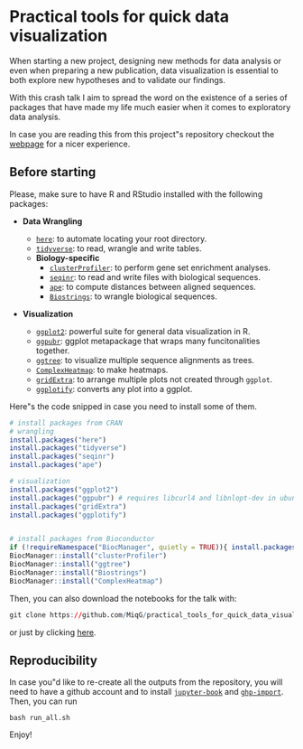 # Practical tools for quick data visualization

When starting a new project, designing new methods for data analysis or even when preparing
a new publication, data visualization is essential to both explore new hypotheses and
to validate our findings.

With this crash talk I aim to spread the word on the existence of a series of packages that have made my life much easier when it comes to exploratory data analysis.

In case you are reading this from this project"s repository checkout the [webpage](https://miqg.github.io/practical_tools_for_quick_data_visualization) for a nicer experience.


## Before starting
Please, make sure to have R and RStudio installed with the following packages:
- **Data Wrangling**
  - [`here`](https://cran.r-project.org/web/packages/here/vignettes/here.html): to automate locating your root directory.
  - [`tidyverse`](https://tidyverse.org/): to read, wrangle and write tables.
  - **Biology-specific**
    - [`clusterProfiler`](https://bioconductor.org/packages/release/bioc/html/clusterProfiler.html): to perform gene set enrichment analyses.
    - [`seqinr`](https://seqinr.r-forge.r-project.org/): to read and write files with biological sequences.
    - [`ape`](https://www.rdocumentation.org/packages/ape/versions/5.4-1): to compute distances between aligned sequences.
    - [`Biostrings`](https://bioconductor.org/packages/release/bioc/html/Biostrings.html): to wrangle biological sequences.


- **Visualization**
  - [`ggplot2`](https://ggplot2.tidyverse.org/): powerful suite for general data visualization in R.
  - [`ggpubr`](https://rpkgs.datanovia.com/ggpubr/): ggplot metapackage that wraps many funcitonalities together.
  - [`ggtree`](https://bioconductor.org/packages/release/bioc/html/ggtree.html): to visualize multiple sequence alignments as trees.
  - [`ComplexHeatmap`](http://bioconductor.org/packages/release/bioc/html/ComplexHeatmap.html): to make heatmaps.
  - [`gridExtra`](https://cran.r-project.org/web/packages/gridExtra/vignettes/arrangeGrob.html): to arrange multiple plots not created through `ggplot`.
  - [`ggplotify`](https://cran.r-project.org/web/packages/ggplotify/index.html): converts any plot into a ggplot.
 

Here"s the code snipped in case you need to install some of them.
```r
# install packages from CRAN
# wrangling
install.packages("here")
install.packages("tidyverse")
install.packages("seqinr")
install.packages("ape")

# visualization
install.packages("ggplot2")
install.packages("ggpubr") # requires libcurl4 and libnlopt-dev in ubuntu
install.packages("gridExtra")
install.packages("ggplotify")


# install packages from Bioconductor
if (!requireNamespace("BiocManager", quietly = TRUE)){ install.packages("BiocManager") }
BiocManager::install("clusterProfiler")
BiocManager::install("ggtree")
BiocManager::install("Biostrings")
BiocManager::install("ComplexHeatmap")
```

Then, you can also download the notebooks for the talk with:
```r
git clone https://github.com/MiqG/practical_tools_for_quick_data_visualization.git
```
or just by clicking [here](https://codeload.github.com/MiqG/practical_tools_for_quick_data_visualization/zip/main).

## Reproducibility

In case you"d like to re-create all the outputs from the repository, you will need to have a github account and to install [`jupyter-book`](https://jupyterbook.org/intro.html) and [`ghp-import`](https://pypi.org/project/ghp-import/).
Then, you can run
```shell
bash run_all.sh
```

Enjoy!